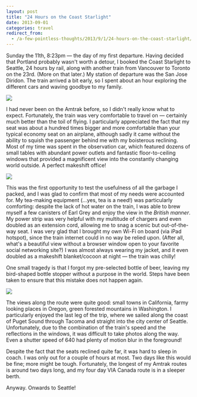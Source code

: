 ```yaml
---
layout: post
title: "24 Hours on the Coast Starlight"
date: 2013-09-01
categories: travel
redirect_from:
  - /a-few-pointless-thoughts/2013/9/1/24-hours-on-the-coast-starlight/
---
```


Sunday the 11th, 8:23pm — the day of my first departure. Having decided that Portland probably wasn't worth a detour, I booked the Coast Starlight to Seattle, 24 hours by rail, along with another train from Vancouver to Toronto on the 23rd. (More on that later.) My station of departure was the San Jose Diridon. The train arrived a bit early, so I spent about an hour exploring the different cars and waving goodbye to my family. 

<img src="{{ site.baseurl }}/images/blog/coast-starlight/family.jpg" />

<!--more-->

I had never been on the Amtrak before, so I didn't really know what to expect. Fortunately, the train was very comfortable to travel on — certainly much better than the toil of flying. I particularly appreciated the fact that my seat was about a hundred times bigger and more comfortable than your typical economy seat on an airplane, although sadly it came without the ability to squish the passenger behind me with my boisterous reclining. Most of my time was spent in the observation car, which featured dozens of small tables with abundant power outlets and fantastic floor-to-ceiling windows that provided a magnificent view into the constantly changing world outside. A perfect makeshift office!

<img src="{{ site.baseurl }}/images/blog/coast-starlight/windows.jpg" />

This was the first opportunity to test the usefulness of all the garbage I packed, and I was glad to confirm that most of my needs were accounted for. My tea-making equipment (...yes, tea is a need!) was particularly comforting: despite the lack of hot water on the train, I was able to brew myself a few canisters of Earl Grey and enjoy the view in the *British manner*. My power strip was very helpful with my multitude of chargers and even doubled as an extension cord, allowing me to snag a scenic but out-of-the-way seat. I was very glad that I brought my own Wi-Fi on board (via iPad hotspot), since the train internet could in no way be relied upon. (After all, what's a beautiful view without a browser window open to your favorite social networking site?) I was almost always wearing my jacket, and it even doubled as a makeshift blanket/cocoon at night — the train was chilly! 

One small tragedy is that I forgot my pre-selected bottle of beer, leaving my bird-shaped bottle stopper without a purpose in the world. Steps have been taken to ensure that this mistake does not happen again.

<img src="{{ site.baseurl }}/images/blog/coast-starlight/car.jpg" />

The views along the route were quite good: small towns in California, farmy looking places in Oregon, green forested mountains in Washington. I particularly enjoyed the last leg of the trip, where we sailed along the coast of Puget Sound through Tacoma and straight into the city center of Seattle. Unfortunately, due to the combination of the train's speed and the reflections in the windows, it was difficult to take photos along the way. Even a shutter speed of 640 had plenty of motion blur in the foreground!

Despite the fact that the seats reclined quite far, it was hard to sleep in coach. I was only out for a couple of hours at most. Two days like this would be fine; more might be tough. Fortunately, the longest of my Amtrak routes is around two days long, and my four day VIA Canada route is in a sleeper berth.

Anyway. Onwards to Seattle!
